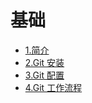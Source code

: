 # 基础

* [1.简介](/git/00-basic/01-简介.md)
* [2.Git 安装](/git/00-basic/02-安装.md)
* [3.Git 配置](/git/00-basic/03-配置.md)
* [4.Git 工作流程](/git/00-basic/04-工作流程.md)